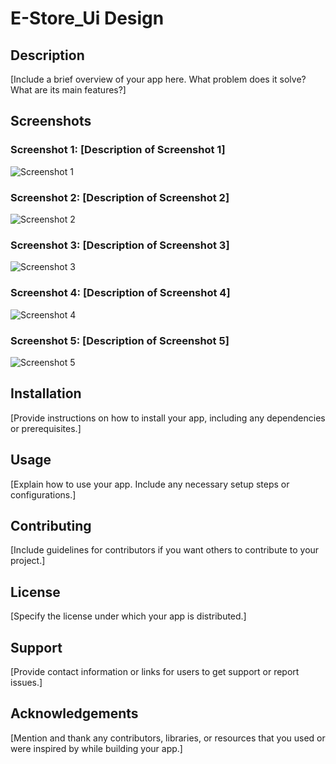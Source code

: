 # E-Store_Ui Design

## Description
[Include a brief overview of your app here. What problem does it solve? What are its main features?]

## Screenshots

### Screenshot 1: [Description of Screenshot 1]
![Screenshot 1](screenshot/img(1).png)

### Screenshot 2: [Description of Screenshot 2]
![Screenshot 2](screenshot/img(2).png)

### Screenshot 3: [Description of Screenshot 3]
![Screenshot 3](screenshot/img(3).png)

### Screenshot 4: [Description of Screenshot 4]
![Screenshot 4](screenshot/img(4).png)

### Screenshot 5: [Description of Screenshot 5]
![Screenshot 5](screenshot/img(5).png)

## Installation
[Provide instructions on how to install your app, including any dependencies or prerequisites.]

## Usage
[Explain how to use your app. Include any necessary setup steps or configurations.]

## Contributing
[Include guidelines for contributors if you want others to contribute to your project.]

## License
[Specify the license under which your app is distributed.]

## Support
[Provide contact information or links for users to get support or report issues.]

## Acknowledgements
[Mention and thank any contributors, libraries, or resources that you used or were inspired by while building your app.]
